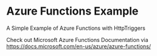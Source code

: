 # Azure Functions Example
A Simple Example of Azure Functions with HttpTriggers 

Check out Microsoft Azure Functions Documentation via https://docs.microsoft.com/en-us/azure/azure-functions/
